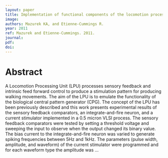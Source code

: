 ```yaml
---
layout: paper
title: Implementation of functional components of the locomotion processing unit
image:
authors: Mazurek KA, and Etienne-Cummings R.
year: 2011
ref: Mazurek and Etienne-Cummings. 2011.
journal: 
pdf: 
doi: 
---
```


# Abstract
A Locomotion Processing Unit (LPU) processes sensory feedback and intrinsic feed forward control to produce a stimulation pattern for producing walking movements. The aim of the LPU is to emulate the functionality of the biological central pattern generator (CPG). The concept of the LPU has been previously described and this work presents experimental results of the sensory feedback comparators, an integrate-and-fire neuron, and a current stimulator implemented in a 0.5 micron VLSI process. The sensory feedback comparators were tested by setting a threshold voltage and sweeping the input to observe when the output changed its binary value. The bias current to the integrate-and-fire neuron was varied to generate spiking frequencies between 5Hz and 1kHz. The parameters (pulse width, amplitude, and waveform) of the current stimulator were programmed and for each waveform type the amplitude was …

